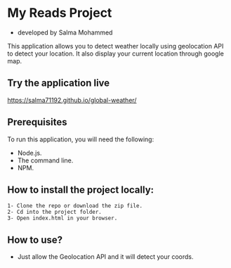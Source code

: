 # My Reads Project

- developed by Salma Mohammed

This application allows you to detect weather locally using geolocation API to detect your location. It also display your current location through google map.

## Try the application live
https://salma71192.github.io/global-weather/

## Prerequisites
To run this application, you will need the following:

- Node.js.
- The command line.
- NPM.

##  How to install the project locally:
	1- Clone the repo or download the zip file.
	2- Cd into the project folder.
	3- Open index.html in your browser.

## How to use?
- Just allow the Geolocation API and it will detect your coords.
